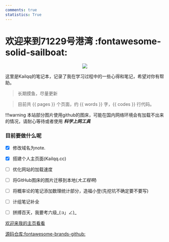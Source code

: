 ```yaml
---
comments: true
statistics: True
---
```

<meta name="msvalidate.01" content="E3D4975511E2569AD8A2D179D5BAFD5D" >

# 欢迎来到71229号港湾 :fontawesome-solid-sailboat:

<div align="center">
  <img align="center" src="https://readme-typing-svg.demolab.com?font=Protest+Revolution&pause=1000&color=F77878FF&background=FFAFDF00&center=true&width=435&lines=My heart, the bird of the wilderness;has found its sky in your eyes."/>
</div>


这里是Kailqq的笔记本，记录了我在学习过程中的一些心得和笔记，希望对你有帮助。


> 长期摸鱼，尽量更新

> 目前共 {{ pages }} 个页面，约 {{ words }} 字，{{ codes }} 行代码。

!!!warning
    本站部分图片使用github的图床，可能在国内网络环境会有加载不出来的情况，请耐心等待或者使用 ***科学上网工具***


### 目前要做什么呢

- [x] 修改域名为note.
- [x] 搭建个人主页面(Kailqq.cc)
- [ ] 优化网站的加载速度
- [ ] 将GitHub图床的图片迁移到本地(_大工程啊_)
- [ ] 将概率论的笔记添加数理统计部分，造福小登(先挖坑不确定要不要写)
- [ ] 计组笔记补全
- [ ] 拼搏百天，我要考六级_(:з」∠)_


[欢迎来我的主页看看](https://kailqq.cc)

[源码仓库:fontawesome-brands-github:](https://github.com/kailqq/kailqq.github.io)


